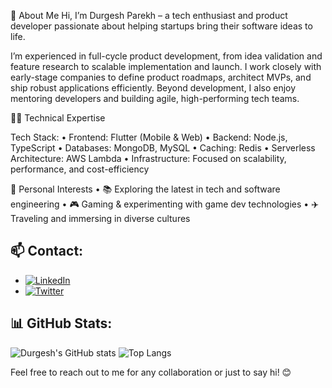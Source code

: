 💫 About Me
Hi, I’m Durgesh Parekh – a tech enthusiast and product developer passionate about helping startups bring their software ideas to life.

I’m experienced in full-cycle product development, from idea validation and feature research to scalable implementation and launch. I work closely with early-stage companies to define product roadmaps, architect MVPs, and ship robust applications efficiently. Beyond development, I also enjoy mentoring developers and building agile, high-performing tech teams.


🧑‍💻 Technical Expertise

Tech Stack:
• Frontend: Flutter (Mobile & Web)
• Backend: Node.js, TypeScript
• Databases: MongoDB, MySQL
• Caching: Redis
• Serverless Architecture: AWS Lambda
• Infrastructure: Focused on scalability, performance, and cost-efficiency


🌟 Personal Interests
• 📚 Exploring the latest in tech and software engineering
• 🎮 Gaming & experimenting with game dev technologies
• ✈️ Traveling and immersing in diverse cultures


## 📫 Contact:
- [![LinkedIn](https://img.shields.io/badge/LinkedIn-blue?style=flat&logo=linkedin)](https://www.linkedin.com/in/durgeshparekh)
- [![Twitter](https://img.shields.io/badge/Twitter-blue?style=flat&logo=twitter)](https://x.com/DurgeshParekh)



## 📊 GitHub Stats:
![Durgesh's GitHub stats](https://github-readme-stats.vercel.app/api?username=durgeshparekh&show_icons=true&theme=radical)
![Top Langs](https://github-readme-stats.vercel.app/api/top-langs/?username=durgeshparekh&layout=compact&theme=radical)


Feel free to reach out to me for any collaboration or just to say hi! 😊
